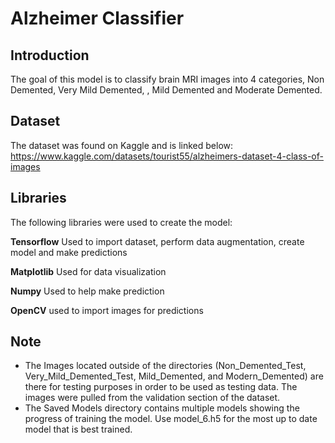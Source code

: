 # Alzheimer Classifier
## Introduction
The goal of this model is to classify brain MRI images into 4 categories,  Non Demented, Very Mild Demented, , Mild Demented and Moderate Demented.
## Dataset
The dataset was found on Kaggle and is linked below:
https://www.kaggle.com/datasets/tourist55/alzheimers-dataset-4-class-of-images
## Libraries
The following libraries were used to create the model:

<b>Tensorflow</b>
Used to import dataset, perform data augmentation, create model and make predictions

<b>Matplotlib</b>
Used for data visualization

<b>Numpy</b>
Used to help make prediction

<b>OpenCV</b>
used to import images for predictions

## Note
- The Images located outside of the directories (Non_Demented_Test, Very_Mild_Demented_Test, Mild_Demented, and Modern_Demented) are there for testing purposes in order to be used as testing data. The images were pulled from the validation section of the dataset.
- The Saved Models directory contains multiple models showing the progress of training the model. Use model_6.h5 for the most up to date model that is best trained.